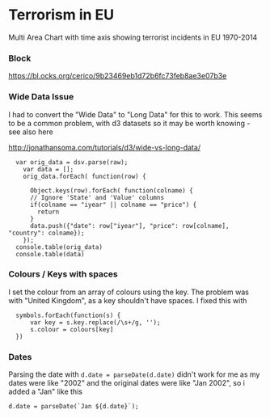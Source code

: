 # Terrorism in EU

Multi Area Chart with time axis showing terrorist incidents in EU 1970-2014

### Block

https://bl.ocks.org/cerico/9b23469eb1d72b6fc73feb8ae3e07b3e

### Wide Data Issue

I had to convert the "Wide Data" to "Long Data" for this to work. This seems to be a common problem, with d3 datasets so it may be worth knowing - see also here

http://jonathansoma.com/tutorials/d3/wide-vs-long-data/

```
  var orig_data = dsv.parse(raw);
    var data = [];
    orig_data.forEach( function(row) {
    
      Object.keys(row).forEach( function(colname) {
      // Ignore 'State' and 'Value' columns
      if(colname == "iyear" || colname == "price") {
        return
      }
      data.push({"date": row["iyear"], "price": row[colname], "country": colname});
    });
  console.table(orig_data)
  console.table(data)
```

### Colours /  Keys with spaces

I set the colour from an array of colours using the key. The problem was with "United Kingdom", as a key shouldn't have spaces. I fixed this with

```
  symbols.forEach(function(s) {
      var key = s.key.replace(/\s+/g, '');
      s.colour = colours[key]
  })
```

### Dates

Parsing the date with `d.date = parseDate(d.date)`  didn't work for me as my dates were like "2002" and the original dates were like "Jan 2002", so i added a "Jan" like this

```
d.date = parseDate(`Jan ${d.date}`); 
```




